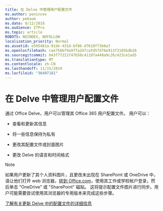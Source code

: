 ```yaml
---
title: 在 Delve 中管理用户配置文件
ms.author: ponincev
author: pebaum
ms.date: 9/12/2018
ms.audience: ITPro
ms.topic: article
ROBOTS: NOINDEX, NOFOLLOW
localization_priority: Normal
ms.assetid: e595481a-91de-431d-bf86-d7610ff3b6a7
ms.openlocfilehash: cae756bf9a9ffa247cafd5fd76e913f3185bdb28
ms.sourcegitcommit: b43f77221f47b50c41197a448a9c26c423ce1ad5
ms.translationtype: MT
ms.contentlocale: zh-CN
ms.lasthandoff: 11/15/2019
ms.locfileid: "36497181"
---
```

# <a name="manage-user-profiles-in-delve"></a>在 Delve 中管理用户配置文件

通过 Office Delve，用户可以管理其 Office 365 用户配置文件。 用户可以：
  
- 查看和更新其信息
    
- 将一些信息保持为私有
    
- 更改其配置文件或封面图片
    
- 更改 Delve 的语言和时间格式
    
> [!NOTE]
> 如果用户更新了其个人资料图片，且更改未出现在 SharePoint 或 OneDrive 中，请让他们打开 web 浏览器，[转到 Office.com](https://www.office.com)，使用其工作或学校帐户登录，然后单击 "OneDrive" 或 "SharePoint" 磁贴。 这将提示配置文件图片进行同步。用户可能需要尝试使用其浏览器的专用版本来完成这些步骤。 
  
[了解有关更新 Delve 中的配置文件的详细信息](https://go.microsoft.com/fwlink/?linkid=735070)
  

